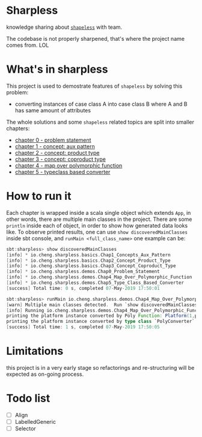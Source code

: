 # Sharpless
knowledge sharing about [`shapeless`](https://github.com/milessabin/shapeless) with team.

The codebase is not properly sharpened, that's where the project name comes from. LOL

# What's in sharpless
This project is used to demostrate features of `shapeless` by solving this problem: 
 - converting instances of case class A into case class B where A and B has same amount of attributes

The whole solutions and some `shapeless` related topics are split into smaller chapters:
 - [chapter 0 - problem statement](src/main/scala/io/cheng/sharpless/problems/Chap0_Problem_Statement.scala)
 - [chapter 1 - concept: aux pattern](src/main/scala/io/cheng/sharpless/basics/Chap1_Concepts_Aux_Pattern.scala)
 - [chapter 2 - concept: product type](src/main/scala/io/cheng/sharpless/basics/Chap2_Concept_Product_Type.scala)
 - [chapter 3 - concept: coproduct type](src/main/scala/io/cheng/sharpless/basics/Chap3_Concept_Coproduct_Type.scala)
 - [chapter 4 - map over polymorphic function](src/main/scala/io/cheng/sharpless/demos/Chap4_Map_Over_Polymorphic_Function.scala)
 - [chapter 5 - typeclass based converter](src/main/scala/io/cheng/sharpless/demos/Chap5_Type_Class_Based_Converter.scala)
 
 # How to run it
 Each chapter is wrapped inside a scala single object which extends `App`, in other words, there are multiple main classes
 in the project. 
 There are some `println` inside each of object, in order to show how generated data looks like.
 To observe printed results, one can use `show discoveredMainClasses` inside sbt console, and `runMain <full_class_name>`
  one example can be: 
```sbt
sbt:sharpless> show discoveredMainClasses
[info] * io.cheng.sharpless.basics.Chap1_Concepts_Aux_Pattern
[info] * io.cheng.sharpless.basics.Chap2_Concept_Product_Type
[info] * io.cheng.sharpless.basics.Chap3_Concept_Coproduct_Type
[info] * io.cheng.sharpless.demos.Chap0_Problem_Statement
[info] * io.cheng.sharpless.demos.Chap4_Map_Over_Polymorphic_Function
[info] * io.cheng.sharpless.demos.Chap5_Type_Class_Based_Converter
[success] Total time: 0 s, completed 07-May-2019 17:50:01

sbt:sharpless> runMain io.cheng.sharpless.demos.Chap4_Map_Over_Polymorphic_Function
[warn] Multiple main classes detected.  Run `show discoveredMainClasses` to see the list
[info] Running io.cheng.sharpless.demos.Chap4_Map_Over_Polymorphic_Function
printing the platform instance converted by Poly Function: Platform(1,paas development)
printing the platform instance converted by type class `PolyConverter` Platform(1,paas development)
[success] Total time: 1 s, completed 07-May-2019 17:50:05
 ```
   
 # Limitations
 this project is in a very early stage so refactorings and re-structuring will be expected as on-going process.
 
 # Todo list
 - [ ] Align
 - [ ] LabelledGeneric
 - [ ] Selector
